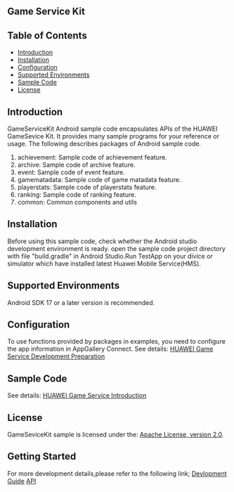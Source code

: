 ## Game Service Kit


## Table of Contents

 * [Introduction](#introduction)
 * [Installation](#installation)
 * [Configuration ](#configuration )
 * [Supported Environments](#supported-environments)
 * [Sample Code](#sample-code)
 * [License](#license)


## Introduction
GameServiceKit Android sample code encapsulates APIs of the HUAWEI GameSevice Kit. It provides many sample programs for your reference or usage.
The following describes packages of Android sample code.

1. achievement:    Sample code of achievement feature.
2. archive:        Sample code of archive feature.
3. event:          Sample code of event feature.
4. gamematadata:   Sample code of game matadata feature.
5. playerstats:    Sample code of playerstats feature.
6. ranking:        Sample code of ranking feature.
7. common:         Common components and utils

## Installation
Before using this sample code, check whether the Android studio development environment is ready. open the sample code project directory with file "build.gradle" in Android Studio.Run TestApp on your divice or simulator which have installed latest Huawei Mobile Service(HMS).

## Supported Environments
Android SDK 17 or a later version is recommended.

## Configuration
To use functions provided by packages in examples, you need to configure the app information in AppGallery Connect.
See details: [HUAWEI Game Service Development Preparation](https://developer.huawei.com/consumer/en/doc/development/HMS-Guides/game-preparation)

## Sample Code
See details: [HUAWEI Game Service Introduction](https://developer.huawei.com/consumer/en/doc/development/HMS-Guides/game-introduction)
  
##  License
GameSeviceKit sample is licensed under the: [Apache License, version 2.0](http://www.apache.org/licenses/LICENSE-2.0).
  
## Getting Started
For more development details,please refer to the following link;
  [Devlopment Guide](https://developer.huawei.com/consumer/en/doc/development/HMS-Guides/game-introduction-v4)
  [API](https://developer.huawei.com/consumer/en/doc/development/HMS-References/jos-games-v4)
